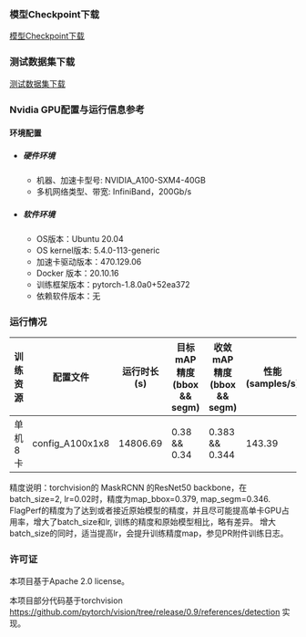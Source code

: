 ### 模型Checkpoint下载
[模型Checkpoint下载](../../benchmarks/mask_rcnn/README.md#模型checkpoint)
### 测试数据集下载
[测试数据集下载](../../benchmarks/mask_rcnn/README.md#数据集下载地址)

### Nvidia GPU配置与运行信息参考
#### 环境配置

- ##### 硬件环境
    - 机器、加速卡型号: NVIDIA_A100-SXM4-40GB
    - 多机网络类型、带宽: InfiniBand，200Gb/s

- ##### 软件环境
   - OS版本：Ubuntu 20.04
   - OS kernel版本: 5.4.0-113-generic     
   - 加速卡驱动版本：470.129.06
   - Docker 版本：20.10.16
   - 训练框架版本：pytorch-1.8.0a0+52ea372
   - 依赖软件版本：无


### 运行情况
| 训练资源 | 配置文件        | 运行时长(s) | 目标mAP精度(bbox && segm) | 收敛mAP精度(bbox && segm) | 性能(samples/s) |
| -------- | --------------- | ----------- | ------------------------- | ------------------------- | --------------- |
| 单机8卡  | config_A100x1x8 | 14806.69    | 0.38 && 0.34              | 0.383 && 0.344            | 143.39          |

精度说明：torchvision的 MaskRCNN 的ResNet50 backbone，在batch_size=2, lr=0.02时，精度为map_bbox=0.379, map_segm=0.346.
FlagPerf的精度为了达到或者接近原始模型的精度，并且尽可能提高单卡GPU占用率，增大了batch_size和lr, 训练的精度和原始模型相比，略有差异。
增大batch_size的同时，适当提高lr，会提升训练精度map，参见PR附件训练日志。


### 许可证
本项目基于Apache 2.0 license。

本项目部分代码基于torchvision https://github.com/pytorch/vision/tree/release/0.9/references/detection 实现。